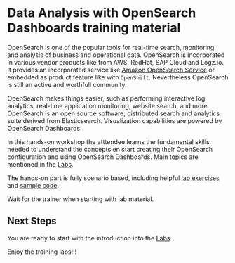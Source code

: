 # Data Analysis with OpenSearch Dashboards training material

OpenSearch is one of the popular tools for real-time search, monitoring, and analysis of business and operational data. OpenSearch is incorporated in various vendor products like from AWS, RedHat, SAP Cloud and Logz.io.  It provides an incorporated service like [Amazon OpenSearch Service](https://aws.amazon.com/opensearch-service/) or embedded as product feature like with `OpenShift`. Nevertheless OpenSearch is still an active and worthfull community.

OpenSearch makes things easier, such as performing interactive log analytics, real-time application monitoring, website search, and more. OpenSearch is an open source software, distributed search and analytics suite derived from Elasticsearch. Visualization capabilities are powered by OpenSearch Dashboards. 

 In this hands-on workshop the atttendee learns the fundamental skills needed to understand the concepts en start creating their OpenSearch configuration and using OpenSearch Dashboards. Main topics are mentioned in the [Labs](labs/README.md).
 
 The hands-on part is fully scenario based, including helpful [lab exercises](labs/README.md) and [sample code](codesamples/README.md).
 
 Wait for the trainer when starting with lab material.

 ## Next Steps

You are ready to start with the introduction into the [Labs](labs/README.md).

Enjoy the training labs!!!

